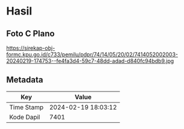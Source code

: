 # Hasil

## Foto C Plano

https://sirekap-obj-formc.kpu.go.id/c733/pemilu/pdpr/74/14/05/20/02/7414052002003-20240219-174753--fe4fa3d4-59c7-48dd-adad-d840fc94bdb9.jpg


## Metadata

| Key        | Value               |
| ---------- | ------------------- |
| Time Stamp | 2024-02-19 18:03:12 |
| Kode Dapil | 7401                |



